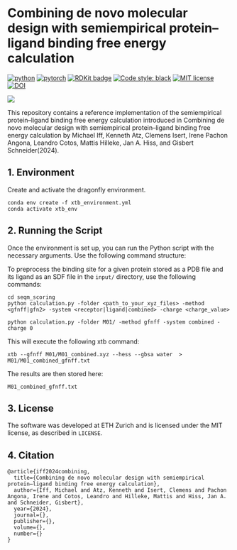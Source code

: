 
# Combining de novo molecular design with semiempirical protein–ligand binding free energy calculation

[![python](https://img.shields.io/badge/Python-3.8-3776AB.svg?style=flat&logo=python&logoColor=yellow)](https://www.python.org)
[![pytorch](https://img.shields.io/badge/PyTorch-1.13.1-EE4C2C.svg?style=flat&logo=pytorch)](https://pytorch.org)
[![RDKit badge](https://img.shields.io/badge/Powered%20by-RDKit-3838ff.svg?logo=data:image/png;base64,iVBORw0KGgoAAAANSUhEUgAAABAAAAAQBAMAAADt3eJSAAAABGdBTUEAALGPC/xhBQAAACBjSFJNAAB6JgAAgIQAAPoAAACA6AAAdTAAAOpgAAA6mAAAF3CculE8AAAAFVBMVEXc3NwUFP8UPP9kZP+MjP+0tP////9ZXZotAAAAAXRSTlMAQObYZgAAAAFiS0dEBmFmuH0AAAAHdElNRQfmAwsPGi+MyC9RAAAAQElEQVQI12NgQABGQUEBMENISUkRLKBsbGwEEhIyBgJFsICLC0iIUdnExcUZwnANQWfApKCK4doRBsKtQFgKAQC5Ww1JEHSEkAAAACV0RVh0ZGF0ZTpjcmVhdGUAMjAyMi0wMy0xMVQxNToyNjo0NyswMDowMDzr2J4AAAAldEVYdGRhdGU6bW9kaWZ5ADIwMjItMDMtMTFUMTU6MjY6NDcrMDA6MDBNtmAiAAAAAElFTkSuQmCC)](https://www.rdkit.org/)
[![Code style: black](https://img.shields.io/badge/code%20style-black-000000.svg)](https://github.com/psf/black)
[![MIT license](https://img.shields.io/badge/License-MIT-blue.svg)](https://lbesson.mit-license.org/)
[![DOI](https://img.shields.io/badge/DOI-10.1038/s41557--023--01360--5-green)]()

![](imgs/docking_dg_calculation.png)

This repository contains a reference implementation of the semiempirical protein–ligand binding free energy calculation introduced in Combining de novo molecular design with semiempirical protein–ligand binding free energy calculation by Michael Iff, Kenneth Atz, Clemens Isert, Irene Pachon Angona, Leandro Cotos, Mattis Hilleke, Jan A. Hiss, and Gisbert Schneider(2024).


## 1. Environment
Create and activate the dragonfly environment. 

```
conda env create -f xtb_environment.yml
conda activate xtb_env
```


## 2. Running the Script

Once the environment is set up, you can run the Python script with the necessary arguments. Use the following command structure:

To preprocess the binding site for a given protein stored as a PDB file and its ligand as an SDF file in the `input/` directory, use the following commands:

```
cd seqm_scoring
python calculation.py -folder <path_to_your_xyz_files> -method <gfnff|gfn2> -system <receptor|ligand|combined> -charge <charge_value>
```

```
python calculation.py -folder M01/ -method gfnff -system combined -charge 0
```

This will execute the following xtb command:
```
xtb --gfnff M01/M01_combined.xyz --hess --gbsa water  > M01/M01_combined_gfnff.txt
```

The results are then stored here:
```
M01_combined_gfnff.txt
```

## 3. License
The software was developed at ETH Zurich and is licensed under the MIT license, as described in `LICENSE`.

## 4. Citation
```
@article{iff2024combining,
  title={Combining de novo molecular design with semiempirical protein–ligand binding free energy calculation},
  author={Iff, Michael and Atz, Kenneth and Isert, Clemens and Pachon Angona, Irene and Cotos, Leandro and Hilleke, Mattis and Hiss, Jan A. and Schneider, Gisbert},
  year={2024},
  journal={},
  publisher={},
  volume={},
  number={}
}
```


